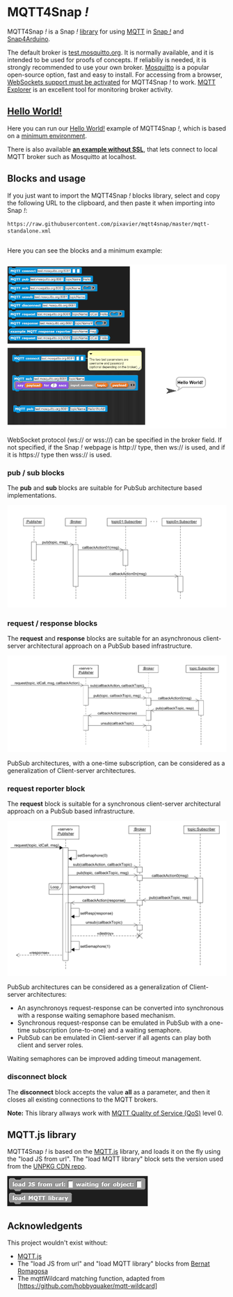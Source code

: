 # MQTT4Snap *!*

MQTT4Snap *!*  is a Snap *!*  [library](https://raw.githubusercontent.com/pixavier/mqtt4snap/master/mqtt-standalone.xml) for using [MQTT](https://en.wikipedia.org/wiki/MQTT) in [Snap *!*](http://snap.berkeley.edu) and [Snap4Arduino](http://snap4arduino.rocks).

The default broker is  [test.mosquitto.org](https://test.mosquitto.org). It is normally available, and it is intended to be used for proofs of concepts. If reliabiliy is needed, it is strongly recommended to use your own broker. [Mosquitto](https://mosquitto.org) is a popular open-source option, fast and easy to install. For accessing from a browser, [WebSockets support must be activated](http://www.steves-internet-guide.com/mqtt-websockets) for MQTT4Snap *!* to work. [MQTT Explorer](http://mqtt-explorer.com) is an excellent tool for monitoring broker activity.

## [Hello World!](https://snap.berkeley.edu/snap/snap.html#open:https://raw.githubusercontent.com/pixavier/mqtt4snap/master/HelloWorld.xml)

Here you can run our [Hello World!](https://snap.berkeley.edu/snap/snap.html#open:https://raw.githubusercontent.com/pixavier/mqtt4snap/master/HelloWorld.xml) example of MQTT4Snap *!*, which is based on a [minimum environment](https://snap.berkeley.edu/snap/snap.html#open:https://raw.githubusercontent.com/pixavier/mqtt4snap/master/MQTT_MinEnv.xml). 

There is also available [**an example without SSL**](http://extensions.snap.berkeley.edu/snap/snap.html#open:http://raw.githubusercontent.com/pixavier/mqtt4snap/master/MQTT_MinEnvNoSSL.xml), that lets connect to local MQTT broker such as Mosquitto at localhost.

## Blocks and usage

If you just want to import the MQTT4Snap *!* blocks library, select and copy the following URL to the clipboard, and then paste it when importing into Snap *!*:

    https://raw.githubusercontent.com/pixavier/mqtt4snap/master/mqtt-standalone.xml

##
Here you can see the blocks and a minimum example:
###

![Minimal example](img/mqtt4snap.png)

WebSocket protocol (ws:// or wss://) can be specified in the broker field. If not specified, if the Snap *!* webpage is http:// type, then ws:// is used, and if it is https:// type then wss:// is used.

### pub / sub blocks

The **pub** and **sub** blocks are suitable for PubSub architecture based implementations.

![pub sub blocks](img/PubSub.png)

### request / response blocks

The **request** and **response** blocks are suitable for an asynchronous client-server architectural approach on a PubSub based infrastructure.

![request response blocks](img/PubSub_client-server_async.png)

PubSub architectures, with a one-time subscription, can be considered as a generalization of Client-server architectures.

### request reporter block

The **request** block is suitable for a synchronous client-server architectural approach on a PubSub based infrastructure.

![request reporter block](img/PubSub_client-server_sync.png)

PubSub architectures can be considered as a generalization of Client-server architectures:

- An asynchronoys request-response can be converted into synchronous with a response waiting semaphore based mechanism.
- Synchronous request-response can be emulated in PubSub with a one-time subscription (one-to-one) and a waiting semaphore. 
- PubSub can be emulated in Client-server if all agents can play both client and server roles.

Waiting semaphores can be improved adding timeout management.

### disconnect block

The **disconnect** block accepts the value **all** as a parameter, and then it closes all existing connections to the MQTT brokers.


**Note:** This library allways work with [MQTT Quality of Service (QoS)](http://www.steves-internet-guide.com/understanding-mqtt-qos-levels-part-1) level 0.

## MQTT.js library

MQTT4Snap *!* is based on the [MQTT.js](https://github.com/mqttjs/MQTT.js) library, and loads it on the fly using the "load JS from url". The "load MQTT library" block sets the version used from the [UNPKG CDN repo](https://unpkg.com/mqtt/).

![load MQTT library](img/loadMQTT.png)

## Acknowledgents

This project wouldn't exist without:

- [MQTT.js](https://github.com/mqttjs/MQTT.js)
- The "load JS from url" and "load MQTT library" blocks from [Bernat Romagosa](https://github.com/bromagosa)
- The mqttWildcard matching function, adapted from [https://github.com/hobbyquaker/mqtt-wildcard] 


